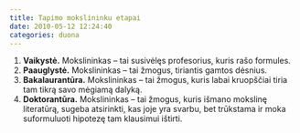 ```yaml
---
title: Tapimo mokslininku etapai
date: 2010-05-12 12:24:40
categories: duona
---
```


1.  **Vaikystė.** Mokslininkas – tai susivėlęs profesorius, kuris rašo formules.
2.  **Paauglystė.** Mokslininkas – tai žmogus, tiriantis gamtos dėsnius.
3.  **Bakalaurantūra.** Mokslininkas – tai žmogus, kuris labai kruopščiai tiria tam tikrą savo mėgiamą dalyką.
4.  **Doktorantūra.** Mokslininkas – tai žmogus, kuris išmano mokslinę literatūrą, sugeba atsirinkti, kas joje yra svarbu, bet trūkstama ir moka suformuluoti hipotezę tam klausimui ištirti.

